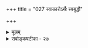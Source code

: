 +++
title = "027 स्वाकारोऽर्थैः स्वबुद्धौ"

+++
<details><summary>मूलम्</summary>

स्वाकारोऽर्थैः स्वबुद्धौ निहित इति च नाऽऽधारहानाद्ययोगात् स्वच्छे च्छाया परस्मिन्न च भवति न च स्यादसौ रूपशून्ये ।  
साम्यासत्त्याद्ययोगाद्विषयविषयिणोर्नापि भेदाग्रहः स्यान्नैकाका(रेण रक्तं)रोपरक्तं द्वयमपि स च ते ग्राह्यतो नातिरिक्तः ॥ २७ ॥
</details>

<details><summary>सर्वाङ्कषटीका - २७</summary>

एवं माध्यमिककनिष्ठस्य योगाचारस्य मतं परीक्ष्य, प्रत्यक्षं प्रति विषयः कारणम् । कारणत्वं पूर्वक्षणवर्तिन एव, न समानकालिकयोः । सिद्धस्यैव कारणत्वात्, कार्यत्वस्य च साध्यत्वरूपत्वात् । अतः पूर्वक्षणवर्ती विषयः स्वाकारं ज्ञाने आदधाति, स्वसमानाकारं ज्ञानं करोति । इदमेव ज्ञानेनार्थग्रहणमित्यस्यार्थः । तथोक्तम्- 'भिन्नकालं कथं ग्राह्यमिति चेद्ग्राह्यतां विदुः । हेतुत्वमेव युक्तिज्ञाः ज्ञानाकारार्पणक्षमम् ॥” इति । एवं वदतः योगाचारकनिष्ठस्य सौत्रान्तिकस्य घटादिभिः **स्वाकारः** = पृथुबुध्योदरत्वादिरूपः आकारः **स्वबुद्धौ** = स्वविषयकबुद्धौ **निहितः** = आरोपितः इति **च** = इत्येवं वादश्च **न** = न युक्तः । कुतः - आधार- **हानाद्ययोगात्** = आकारस्य यः आधारः व्यक्तिः, तस्य हानम् - त्यागः तस्यासंभवात् । पृथुबुध्नोदराद्याकाराः आश्रयं द्रव्यं परित्यज्यान्यत्र कथं संक्रमेरन् ? कथम् स्वाकारस्य अन्यत्रारोपः ? न जानास्यभिप्रायम् । यथाऽतिसन्निहितमपि मुखं न गृह्यते, दर्पणप्रतिबिम्बितं तु गृह्यते, तथा पुरः स्थितोऽप्यर्थः बुद्धौ प्रतिबिम्बितो गृह्यते । स एव ग्रहणपदार्थ इत्यत्राह - स्वच्छ इत्यादि । **स्वच्छे** = स्फटिकवदनाच्छादके **परस्मिन्** = विज्ञाने **छाया** = प्रतिफलनम् न च भवति । दर्पणादौ हि रसलेपवशात् प्रतिफलनम् । विज्ञानं हि न तादृशम्, किन्तु स्फटिकवदतिस्वच्छम् । तथा च चक्षुरिन्द्रियं न तत्र प्रतिबद्धं भवेत् । प्रत्युत तत् प्रविश्य तत्पार्श्ववर्तिनं वस्तु गृह्णीयात् । अतः प्रतिबिम्बस्य न प्रसक्तिः । किञ्च - **असौ** = प्रतिबिम्बः 



253. 

562 

साम्यासत्त्याद्ययोगाद्विषयविषयिणोर्नापि भेदाग्रहः स्यात् 

नैकाकारोपरक्तं द्वयमपि; स च ते ग्राह्यतो नातिरिक्तः ॥27॥ 

[संसर्गजाकारवादनिरासः ] 

संसर्गात् बोध्यबुद्ध्योरभिदधति सिताद्याकृतेस्सिद्धिमन्ये 

सादेश्यात् तन्मतेऽसौ न तु भवति; तथा कालजोऽतिप्रसक्तः । व्यंशे नैवाभिमुख्यम्; विषयविषयिताऽत्राकृतेः प्रागसिद्धा 

क्वास्याः संसृष्टनाशे जनिरिति कुसृतिः पूगताम्बूलनीतिः ॥28॥ 

रूपशून्ये विज्ञाने न च **स्यात्** = नैव स्यात् । रूपवद्वस्तु रूपवत्येव दर्पणजलखण्डादौ प्रतिबिम्बेत । विज्ञानं तु रूपशून्यम् । अतस्तत्र प्रतिफलनं न संभवति ॥ 

ननु माषराशिगता मषीगुलिका न पृथग्ज्ञायेत, तथा ज्ञानविषययोः संबन्धात् ज्ञानाद्भिन्नतयाऽर्थो न ज्ञायते इति चेत्, तदपि न । कुतः ? **विषयविषयिणोः** = ज्ञानार्थयोः **साम्यासत्त्याद्ययोगात्** = माषमषीगुलिकयोरिव साम्यस्य, सामीप्यस्य चासंभवात् **भेदाग्रहोऽपि** = ज्ञानार्थयोः परस्परभिन्नाकारताया अग्रहोऽपि न स्यात् । अर्थस्तु बाह्यः, ज्ञानं तु आन्तरम् । कथं तयोरेकराशिता ? आदिना कालदेशभेदग्रहणम् । माषमषीगुलिकयोः समानदेशत्वं समानकालत्वं च प्रत्यक्षसिद्धम् । नैवं विषयविषयिणोः । ननु आकारद्वयानुपलंभे हेतुर्वक्तव्यः । ज्ञानं तु निराकारम् । ज्ञानमन्तरा अर्थकारो न ज्ञायेत । एवं सति तयोः परस्परापेक्षत्वेन परस्परोपरञ्जनेनाकारो भिन्नतया नोपलभ्यत इति चेत्तत्राह - नैकेत्यादि । **द्वयमपि** = ज्ञानम्, अर्थश्च एकाकारोपरक्तं **न** = ज्ञानस्य स्वतो निराकारत्वेन, दृश्यमानाकारः अर्थस्यैव । अत उभयोरेकाकारत्वं नास्त्येव । यतः - स **च** = आकारोऽपि **ते** = निराकारज्ञानवादिनः तव **ग्राह्यतः** = ज्ञानविषयत्वापेक्षया नातिरिक्तः, आकारस्यापि बाह्यत्वात् । बाह्य आकार आन्तरस्य ज्ञानस्य कथं भवेत् ॥ २७ ॥
</details>
